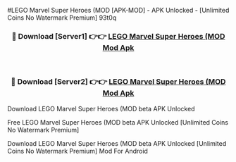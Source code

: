 #LEGO Marvel Super Heroes (MOD [APK-MOD] - APK Unlocked - [Unlimited Coins No Watermark Premium] 93t0q



<div align="center">

<h3>🔴 Download [Server1] 👉👉 <a href="https://momento.my/?title=LEGO_Marvel_Super_Heroes_(MOD">LEGO Marvel Super Heroes (MOD Mod Apk</a></h3><br>

<h3>🔴 Download [Server2] 👉👉 <a href="https://momento.my/?title=LEGO_Marvel_Super_Heroes_(MOD">LEGO Marvel Super Heroes (MOD Mod Apk</a></h3>
</div>



Download LEGO Marvel Super Heroes (MOD beta APK Unlocked

Free LEGO Marvel Super Heroes (MOD beta APK Unlocked [Unlimited Coins No Watermark Premium]

Download LEGO Marvel Super Heroes (MOD beta APK Unlocked [Unlimited Coins No Watermark Premium] Mod For Android
